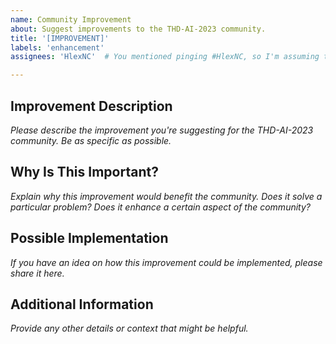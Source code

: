 ```yaml
---
name: Community Improvement
about: Suggest improvements to the THD-AI-2023 community.
title: '[IMPROVEMENT]'
labels: 'enhancement'
assignees: 'HlexNC'  # You mentioned pinging #HlexNC, so I'm assuming this is a GitHub username to assign for community improvements.

---
```


## Improvement Description

*Please describe the improvement you're suggesting for the THD-AI-2023 community. Be as specific as possible.*

## Why Is This Important?

*Explain why this improvement would benefit the community. Does it solve a particular problem? Does it enhance a certain aspect of the community?*

## Possible Implementation

*If you have an idea on how this improvement could be implemented, please share it here.*

## Additional Information

*Provide any other details or context that might be helpful.*
